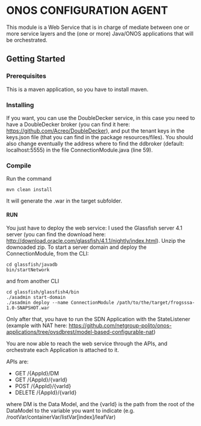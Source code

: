 # ONOS CONFIGURATION AGENT

This module is a Web Service that is in charge of mediate between one or more service layers and the (one or more) Java/ONOS applications that will be orchestrated.

## Getting Started

### Prerequisites

This is a maven application, so you have to install maven.

### Installing

If you want, you can use the DoubleDecker service, in this case you need to have a DoubleDecker broker (you can find it here: https://github.com/Acreo/DoubleDecker), and put the tenant keys in the keys.json file (that you can find in the package resources/files). You should also change eventually the address where to find the ddbroker (default: localhost:5555) in the file ConnectionModule.java (line 59).

### Compile
Run the command
```
mvn clean install
```

It will generate the .war in the target subfolder.

#### RUN

You just have to deploy the web service: I used the Glassfish server 4.1 server (you can find the download here: http://download.oracle.com/glassfish/4.1.1/nightly/index.html). Unzip the downoaded zip. To start a server domain and deploy the ConnectionModule, from the CLI:

```
cd glassfish/javadb
bin/startNetwork
```
and from another CLI
```
cd glassfish/glassfish4/bin
./asadmin start-domain
./asadmin deploy --name ConnectionModule /path/to/the/target/frogsssa-1.0-SNAPSHOT.war
```

Only after that, you have to run the SDN Application with the StateListener (example with NAT here: https://github.com/netgroup-polito/onos-applications/tree/ovsdbrest/model-based-configurable-nat)

You are now able to reach the web service through the APIs, and orchestrate each Application is attached to it.

APIs are:
- GET /{AppId}/DM
- GET /{AppId}/{varId}
- POST /{AppId}/{varId}
- DELETE /{AppId}/{varId}

where DM is the Data Model, and the {varId} is the path from the root of the DataModel to the variable you want to indicate (e.g. /rootVar/containerVar/listVar[index]/leafVar)
